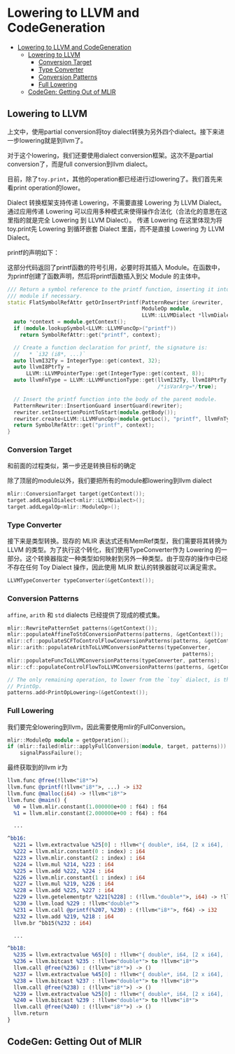 # Lowering to LLVM and CodeGeneration

- [Lowering to LLVM and CodeGeneration](#lowering-to-llvm-and-codegeneration)
  - [Lowering to LLVM](#lowering-to-llvm)
    - [Conversion Target](#conversion-target)
    - [Type Converter](#type-converter)
    - [Conversion Patterns](#conversion-patterns)
    - [Full Lowering](#full-lowering)
  - [CodeGen: Getting Out of MLIR](#codegen-getting-out-of-mlir)

## Lowering to LLVM

上文中，使用partial conversion将toy dialect转换为另外四个dialect。接下来进一步lowering就是到llvm了。

对于这个lowering，我们还要使用dialect conversion框架。这次不是partial conversion了，而是full conversion到llvm dialect。

目前，除了`toy.print`，其他的operation都已经进行过lowering了。我们首先来看print operation的lower。

Dialect 转换框架支持传递 Lowering，不需要直接 Lowering 为 LLVM Dialect。通过应用传递 Lowering 可以应用多种模式来使得操作合法化（合法化的意思在这里指的就是完全 Lowering 到 LLVM Dialect）。 传递 Lowering 在这里体现为将toy.print先 Lowering 到循环嵌套 Dialect 里面，而不是直接 Lowering 为 LLVM Dialect。

printf的声明如下：

这部分代码返回了printf函数的符号引用，必要时将其插入 Module。在函数中，为printf创建了函数声明，然后将printf函数插入到父 Module 的主体中。

```c++
/// Return a symbol reference to the printf function, inserting it into the
/// module if necessary.
static FlatSymbolRefAttr getOrInsertPrintf(PatternRewriter &rewriter,
                                           ModuleOp module,
                                           LLVM::LLVMDialect *llvmDialect) {
  auto *context = module.getContext();
  if (module.lookupSymbol<LLVM::LLVMFuncOp>("printf"))
    return SymbolRefAttr::get("printf", context);

  // Create a function declaration for printf, the signature is:
  //   * `i32 (i8*, ...)`
  auto llvmI32Ty = IntegerType::get(context, 32);
  auto llvmI8PtrTy =
      LLVM::LLVMPointerType::get(IntegerType::get(context, 8));
  auto llvmFnType = LLVM::LLVMFunctionType::get(llvmI32Ty, llvmI8PtrTy,
                                                /*isVarArg=*/true);

  // Insert the printf function into the body of the parent module.
  PatternRewriter::InsertionGuard insertGuard(rewriter);
  rewriter.setInsertionPointToStart(module.getBody());
  rewriter.create<LLVM::LLVMFuncOp>(module.getLoc(), "printf", llvmFnType);
  return SymbolRefAttr::get("printf", context);
}
```

### Conversion Target

和前面的过程类似，第一步还是转换目标的确定

除了顶层的module以外，我们要把所有的module都lowering到llvm dialect

```c++
mlir::ConversionTarget target(getContext());
target.addLegalDialect<mlir::LLVMDialect>();
target.addLegalOp<mlir::ModuleOp>();
```

### Type Converter

接下来是类型转换。现存的 MLIR 表达式还有MemRef类型，我们需要将其转换为 LLVM 的类型。为了执行这个转化，我们使用TypeConverter作为 Lowering 的一部分。这个转换器指定一种类型如何映射到另外一种类型。由于现存的操作中已经不存在任何 Toy Dialect 操作，因此使用 MLIR 默认的转换器就可以满足需求。

```c++
LLVMTypeConverter typeConverter(&getContext());
```

### Conversion Patterns

`affine`, `arith` 和 `std` dialects 已经提供了现成的模式集。

```c++
mlir::RewritePatternSet patterns(&getContext());
mlir::populateAffineToStdConversionPatterns(patterns, &getContext());
mlir::cf::populateSCFToControlFlowConversionPatterns(patterns, &getContext());
mlir::arith::populateArithToLLVMConversionPatterns(typeConverter,
                                                        patterns);
mlir::populateFuncToLLVMConversionPatterns(typeConverter, patterns);
mlir::cf::populateControlFlowToLLVMConversionPatterns(patterns, &getContext());

// The only remaining operation, to lower from the `toy` dialect, is the
// PrintOp.
patterns.add<PrintOpLowering>(&getContext());
```

### Full Lowering

我们要完全lowering到llvm，因此需要使用mlir的FullConversion。

```c++
mlir::ModuleOp module = getOperation();
if (mlir::failed(mlir::applyFullConversion(module, target, patterns)))
    signalPassFailure();
```

最终获取到的llvm ir为

```llvm
llvm.func @free(!llvm<"i8*">)
llvm.func @printf(!llvm<"i8*">, ...) -> i32
llvm.func @malloc(i64) -> !llvm<"i8*">
llvm.func @main() {
  %0 = llvm.mlir.constant(1.000000e+00 : f64) : f64
  %1 = llvm.mlir.constant(2.000000e+00 : f64) : f64

  ...

^bb16:
  %221 = llvm.extractvalue %25[0] : !llvm<"{ double*, i64, [2 x i64], [2 x i64] }">
  %222 = llvm.mlir.constant(0 : index) : i64
  %223 = llvm.mlir.constant(2 : index) : i64
  %224 = llvm.mul %214, %223 : i64
  %225 = llvm.add %222, %224 : i64
  %226 = llvm.mlir.constant(1 : index) : i64
  %227 = llvm.mul %219, %226 : i64
  %228 = llvm.add %225, %227 : i64
  %229 = llvm.getelementptr %221[%228] : (!llvm."double*">, i64) -> !llvm<"f64*">
  %230 = llvm.load %229 : !llvm<"double*">
  %231 = llvm.call @printf(%207, %230) : (!llvm<"i8*">, f64) -> i32
  %232 = llvm.add %219, %218 : i64
  llvm.br ^bb15(%232 : i64)

  ...

^bb18:
  %235 = llvm.extractvalue %65[0] : !llvm<"{ double*, i64, [2 x i64], [2 x i64] }">
  %236 = llvm.bitcast %235 : !llvm<"double*"> to !llvm<"i8*">
  llvm.call @free(%236) : (!llvm<"i8*">) -> ()
  %237 = llvm.extractvalue %45[0] : !llvm<"{ double*, i64, [2 x i64], [2 x i64] }">
  %238 = llvm.bitcast %237 : !llvm<"double*"> to !llvm<"i8*">
  llvm.call @free(%238) : (!llvm<"i8*">) -> ()
  %239 = llvm.extractvalue %25[0] : !llvm<"{ double*, i64, [2 x i64], [2 x i64] }">
  %240 = llvm.bitcast %239 : !llvm<"double*"> to !llvm<"i8*">
  llvm.call @free(%240) : (!llvm<"i8*">) -> ()
  llvm.return
}
```

## CodeGen: Getting Out of MLIR